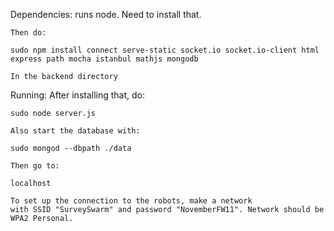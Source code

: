 Dependencies:
	runs node. Need to install that.

	Then do:

	sudo npm install connect serve-static socket.io socket.io-client html express path mocha istanbul mathjs mongodb

	In the backend directory

Running:
	After installing that, do:

	sudo node server.js

	Also start the database with:

	sudo mongod --dbpath ./data

	Then go to:

	localhost

	To set up the connection to the robots, make a network
	with SSID "SurveySwarm" and password "NovemberFW11". Network should be
	WPA2 Personal.
